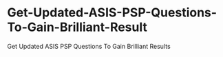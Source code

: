 # Get-Updated-ASIS-PSP-Questions-To-Gain-Brilliant-Result
Get Updated ASIS PSP Questions To Gain Brilliant Results
